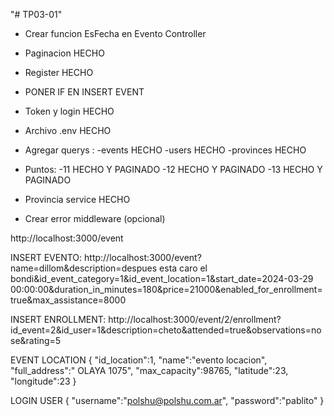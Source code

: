 "# TP03-01" 

- Crear funcion EsFecha en Evento Controller

- Paginacion HECHO

- Register HECHO

- PONER IF EN INSERT EVENT

- Token y login HECHO 

- Archivo .env HECHO

- Agregar querys :
    -events HECHO
    -users HECHO
    -provinces HECHO

- Puntos:
    -11 HECHO Y PAGINADO
    -12 HECHO Y PAGINADO
    -13 HECHO Y PAGINADO

- Provincia service HECHO

- Crear error middleware (opcional)


http://localhost:3000/event

INSERT EVENTO: http://localhost:3000/event?name=dillom&description=despues esta caro el bondi&id_event_category=1&id_event_location=1&start_date=2024-03-29 00:00:00&duration_in_minutes=180&price=21000&enabled_for_enrollment=true&max_assistance=8000

INSERT ENROLLMENT: http://localhost:3000/event/2/enrollment?id_event=2&id_user=1&description=cheto&attended=true&observations=nose&rating=5


EVENT LOCATION
{
    "id_location":1,
    "name":"evento locacion",
    "full_address":" OLAYA 1075",
    "max_capacity":98765,
    "latitude":23,
    "longitude":23
}



LOGIN USER
{
    "username":"polshu@polshu.com.ar",
    "password":"pablito"
}